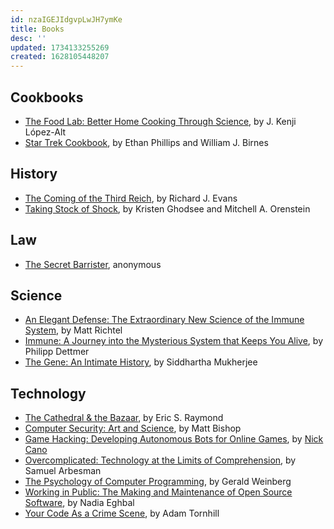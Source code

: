 ```yaml
---
id: nzaIGEJIdgvpLwJH7ymKe
title: Books
desc: ''
updated: 1734133255269
created: 1628105448207
---
```


## Cookbooks

- [The Food Lab: Better Home Cooking Through Science](https://www.goodreads.com/book/show/24861842-the-food-lab), by J. Kenji López-Alt
- [Star Trek Cookbook](https://www.goodreads.com/book/show/227824.Star_Trek_Cookbook), by Ethan Phillips and William J. Birnes

## History

- [The Coming of the Third Reich](https://www.goodreads.com/book/show/319473.The_Coming_of_the_Third_Reich), by Richard J. Evans
- [Taking Stock of Shock](https://www.goodreads.com/book/show/57002955-taking-stock-of-shock), by Kristen Ghodsee and Mitchell A. Orenstein

## Law

- [The Secret Barrister](https://www.goodreads.com/book/show/36620738-the-secret-barrister), anonymous

## Science

- [An Elegant Defense: The Extraordinary New Science of the Immune System](https://www.goodreads.com/book/show/41806641-an-elegant-defense), by Matt Richtel
- [Immune: A Journey into the Mysterious System that Keeps You Alive](https://www.goodreads.com/book/show/57423646-immune), by Philipp Dettmer
- [The Gene: An Intimate History](https://www.goodreads.com/book/show/27276428-the-gene), by Siddhartha Mukherjee

## Technology

- [The Cathedral & the Bazaar](https://www.goodreads.com/book/show/134825.The_Cathedral_the_Bazaar), by Eric S. Raymond
- [Computer Security: Art and Science](https://www.goodreads.com/book/show/15927030-computer-security), by Matt Bishop
- [Game Hacking: Developing Autonomous Bots for Online Games](https://www.goodreads.com/book/show/28084198-game-hacking), by [Nick Cano](https://nickcano.com/)
- [Overcomplicated: Technology at the Limits of Comprehension](https://www.goodreads.com/book/show/27272504-overcomplicated), by Samuel Arbesman
- [The Psychology of Computer Programming](https://www.goodreads.com/book/show/1660754.The_Psychology_of_Computer_Programming), by Gerald Weinberg
- [Working in Public: The Making and Maintenance of Open Source Software](https://www.goodreads.com/en/book/show/54140556-working-in-public), by Nadia Eghbal
- [Your Code As a Crime Scene](https://www.goodreads.com/book/show/23627482-your-code-as-a-crime-scene), by Adam Tornhill
